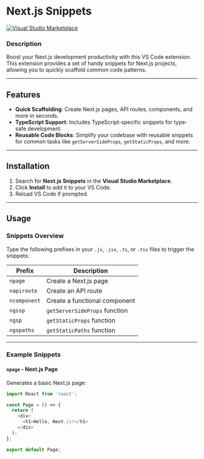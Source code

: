 # Next.js Snippets

[![Visual Studio Marketplace](https://img.shields.io/badge/Marketplace-Install-blue)](https://marketplace.visualstudio.com/items?itemName=MinaSamehAnis.nextjs-snippets)

### Description
Boost your Next.js development productivity with this VS Code extension. This extension provides a set of handy snippets for Next.js projects, allowing you to quickly scaffold common code patterns.

---

## Features
- **Quick Scaffolding**: Create Next.js pages, API routes, components, and more in seconds.
- **TypeScript Support**: Includes TypeScript-specific snippets for type-safe development.
- **Reusable Code Blocks**: Simplify your codebase with reusable snippets for common tasks like `getServerSideProps`, `getStaticProps`, and more.

---

## Installation
1. Search for **Next.js Snippets** in the **Visual Studio Marketplace**.
2. Click **Install** to add it to your VS Code.
3. Reload VS Code if prompted.

---

## Usage
### Snippets Overview
Type the following prefixes in your `.js`, `.jsx`, `.ts`, or `.tsx` files to trigger the snippets:

| Prefix               | Description                        |
|----------------------|------------------------------------|
| `npage`             | Create a Next.js page             |
| `napiroute`         | Create an API route               |
| `ncomponent`        | Create a functional component     |
| `ngssp`             | `getServerSideProps` function     |
| `ngsp`              | `getStaticProps` function         |
| `ngspaths`          | `getStaticPaths` function         |

---

### Example Snippets

#### `npage` - Next.js Page
Generates a basic Next.js page:

```javascript
import React from 'react';

const Page = () => {
  return (
    <div>
      <h1>Hello, Next.js!</h1>
    </div>
  );
};

export default Page;
